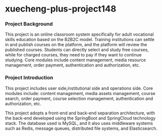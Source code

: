 # xuecheng-plus-project148
<h3>Project Background</h3>

This project is an online classroom system specifically for adult vocational skills education based on the B2B2C model. Training institutions can settle in and publish courses on the platform, and the platform will review the published courses. Students can directly select and study free courses, while for charged courses, they need to pay if they want to continue studying. Core modules include content management, media resource management, order payment, authentication and authorization, etc.

<h3>Project Introduction</h3>
This project includes user side,institutional side and operations side.
Core modules include: content management, media assets management, course search, order payment, course selection management, authentication and authorization, etc.<br>

This project adopts a front-end and back-end separation architecture, with the back-end developed using the SpringBoot and SpringCloud technology stack. The database used is MySQL, and it also uses middleware systems such as Redis, message queues, distributed file systems, and Elasticsearch.

